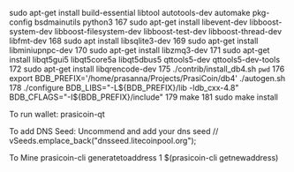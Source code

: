 sudo apt-get install build-essential libtool autotools-dev automake pkg-config bsdmainutils python3
  167  sudo apt-get install libevent-dev libboost-system-dev libboost-filesystem-dev libboost-test-dev libboost-thread-dev libfmt-dev
  168  sudo apt install libsqlite3-dev
  169  sudo apt-get install libminiupnpc-dev
  170  sudo apt-get install libzmq3-dev
  171  sudo apt-get install libqt5gui5 libqt5core5a libqt5dbus5 qttools5-dev qttools5-dev-tools
  172  sudo apt-get install libqrencode-dev
  175  ./contrib/install_db4.sh `pwd`
  176  export BDB_PREFIX='/home/prasanna/Projects/PrasiCoin/db4'
  ./autogen.sh 
  178  ./configure BDB_LIBS="-L${BDB_PREFIX}/lib -ldb_cxx-4.8" BDB_CFLAGS="-I${BDB_PREFIX}/include"
  179  make
  181  sudo make install

To run wallet:
prasicoin-qt

To add DNS Seed:
Uncommend and add your dns seed        // vSeeds.emplace_back("dnsseed.litecoinpool.org");

To Mine
prasicoin-cli generatetoaddress 1 $(prasicoin-cli getnewaddress)